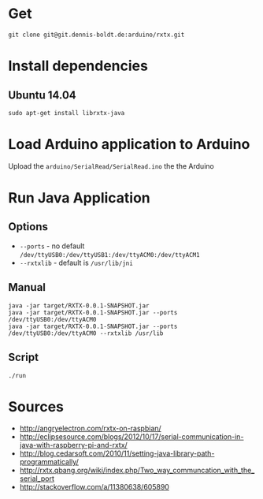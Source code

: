 # Get

```
git clone git@git.dennis-boldt.de:arduino/rxtx.git
```

# Install dependencies

## Ubuntu 14.04

```
sudo apt-get install librxtx-java
```

# Load Arduino application to Arduino

Upload the `arduino/SerialRead/SerialRead.ino` the the Arduino

# Run Java Application

## Options

* `--ports` - no default `/dev/ttyUSB0:/dev/ttyUSB1:/dev/ttyACM0:/dev/ttyACM1`
* `--rxtxlib` - default is `/usr/lib/jni`

## Manual 

```
java -jar target/RXTX-0.0.1-SNAPSHOT.jar
java -jar target/RXTX-0.0.1-SNAPSHOT.jar --ports /dev/ttyUSB0:/dev/ttyACM0
java -jar target/RXTX-0.0.1-SNAPSHOT.jar --ports /dev/ttyUSB0:/dev/ttyACM0 --rxtxlib /usr/lib
```

## Script

```
./run
```

# Sources

* http://angryelectron.com/rxtx-on-raspbian/
* http://eclipsesource.com/blogs/2012/10/17/serial-communication-in-java-with-raspberry-pi-and-rxtx/
* http://blog.cedarsoft.com/2010/11/setting-java-library-path-programmatically/
* http://rxtx.qbang.org/wiki/index.php/Two_way_communcation_with_the_serial_port
* http://stackoverflow.com/a/11380638/605890
